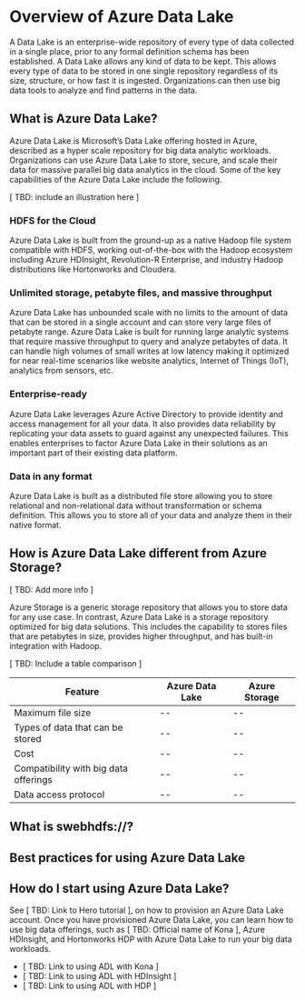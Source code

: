 <properties 
   pageTitle="Overview of Azure Data Lake | Azure" 
   description="Understand what is Azure Data Lake and the value it provides over other data stores" 
   services="data-lake" 
   documentationCenter="" 
   authors="nitinme" 
   manager="paulettm" 
   editor="cgronlun"/>
 
<tags
   ms.service="data-lake"
   ms.devlang="na"
   ms.topic="article"
   ms.tgt_pltfrm="na"
   ms.workload="big-data" 
   ms.date="08/31/2015"
   ms.author="nitinme"/>

# Overview of Azure Data Lake

A Data Lake is an enterprise-wide repository of every type of data collected in a single place, prior to any formal definition schema has been established. A Data Lake allows any kind of data to be kept. This allows every type of data to be stored in one single repository regardless of its size, structure, or how fast it is ingested. Organizations can then use big data tools to analyze and find patterns in the data.

## What is Azure Data Lake?

Azure Data Lake is Microsoft’s Data Lake offering hosted in Azure, described as a hyper scale repository for big data analytic workloads. Organizations can use Azure Data Lake to store, secure, and scale their data for massive parallel big data analytics in the cloud. Some of the key capabilities of the Azure Data Lake include the following. 

[ TBD: include an illustration here ]

### HDFS for the Cloud

Azure Data Lake is built from the ground-up as a native Hadoop file system compatible with HDFS, working out-of-the-box with the Hadoop ecosystem including Azure HDInsight, Revolution-R Enterprise, and industry Hadoop distributions like Hortonworks and Cloudera. 

### Unlimited storage, petabyte files, and massive throughput

Azure Data Lake has unbounded scale with no limits to the amount of data that can be stored in a single account and can store very large files of petabyte range. Azure Data Lake is built for running large analytic systems that require massive throughput to query and analyze petabytes of data. It can handle high volumes of small writes at low latency making it optimized for near real-time scenarios like website analytics, Internet of Things (IoT), analytics from sensors, etc.

### Enterprise-ready

Azure Data Lake leverages Azure Active Directory to provide identity and access management for all your data. It also provides data reliability by replicating your data assets to guard against any unexpected failures. This enables enterprises to factor Azure Data Lake in their solutions as an important part of their existing data platform.

### Data in any format

Azure Data Lake is built as a distributed file store allowing you to store relational and non-relational data without transformation or schema definition. This allows you to store all of your data and analyze them in their native format.

## How is Azure Data Lake different from Azure Storage?

[ TBD: Add more info ]

Azure Storage is a generic storage repository that allows you to store data for any use case. In contrast, Azure Data Lake is a storage repository optimized for big data solutions. This includes the capability to stores files that are petabytes in size, provides higher throughput, and has built-in integration with Hadoop.

[ TBD: Include a table comparison ]

| Feature                                | Azure Data Lake | Azure Storage |
|----------------------------------------|-----------------|---------------|
| Maximum file size                      | --              | --            |
| Types of data that can be stored       | --              | --            |
| Cost                                   | --              | --            |
| Compatibility with big data offerings  | --              | --            |
| Data access protocol				     | --              | --            |


## What is swebhdfs://?

## Best practices for using Azure Data Lake

## How do I start using Azure Data Lake?

See [ TBD: Link to Hero tutorial ], on how to provision an Azure Data Lake account. Once you have provisioned Azure Data Lake, you can learn how to use big data offerings, such as [ TBD: Official name of Kona ], Azure HDInsight, and Hortonworks HDP with Azure Data Lake to run your big data workloads.

- [ TBD: Link to using ADL with Kona ]
- [ TBD: Link to using ADL with HDInsight ]
- [ TBD: Link to using ADL with HDP ]  
